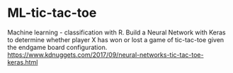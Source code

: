 # ML-tic-tac-toe
Machine learning - classification with R.
Build a Neural Network with Keras to determine whether player X has won or lost a game of tic-tac-toe given the endgame board configuration.
https://www.kdnuggets.com/2017/09/neural-networks-tic-tac-toe-keras.html
